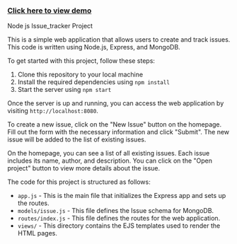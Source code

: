 <a href="https://issue-tracker-l2hy.onrender.com"><h3>Click here to view demo</h3></a>


Node js Issue_tracker Project

This is a simple web application that allows users to create and track issues. This code is written using Node.js, Express, and MongoDB.

To get started with this project, follow these steps:

1. Clone this repository to your local machine
2. Install the required dependencies using `npm install`
3. Start the server using `npm start`

Once the server is up and running, you can access the web application by visiting `http://localhost:8080`.

To create a new issue, click on the "New Issue" button on the homepage. Fill out the form with the necessary information and click "Submit". The new issue will be added to the list of existing issues.

On the homepage, you can see a list of all existing issues. Each issue includes its name, author, and description. You can click on the "Open project" button to view more details about the issue.

The code for this project is structured as follows:

- `app.js` - This is the main file that initializes the Express app and sets up the routes.
- `models/issue.js` - This file defines the Issue schema for MongoDB.
- `routes/index.js` - This file defines the routes for the web application.
- `views/` - This directory contains the EJS templates used to render the HTML pages.

